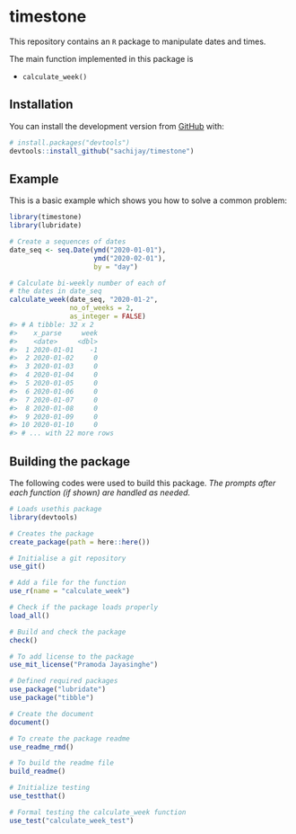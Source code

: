 
<!-- README.md is generated from README.Rmd. Please edit that file -->

# timestone

<!-- badges: start -->
<!-- badges: end -->

This repository contains an `R` package to manipulate dates and times.

The main function implemented in this package is  
- `calculate_week()`

## Installation

You can install the development version from
[GitHub](https://github.com/) with:

``` r
# install.packages("devtools")
devtools::install_github("sachijay/timestone")
```

## Example

This is a basic example which shows you how to solve a common problem:

``` r
library(timestone)
library(lubridate)

# Create a sequences of dates
date_seq <- seq.Date(ymd("2020-01-01"),
                     ymd("2020-02-01"),
                     by = "day")

# Calculate bi-weekly number of each of 
# the dates in date_seq
calculate_week(date_seq, "2020-01-2",
               no_of_weeks = 2, 
               as_integer = FALSE)
#> # A tibble: 32 x 2
#>    x_parse     week
#>    <date>     <dbl>
#>  1 2020-01-01    -1
#>  2 2020-01-02     0
#>  3 2020-01-03     0
#>  4 2020-01-04     0
#>  5 2020-01-05     0
#>  6 2020-01-06     0
#>  7 2020-01-07     0
#>  8 2020-01-08     0
#>  9 2020-01-09     0
#> 10 2020-01-10     0
#> # ... with 22 more rows
```

## Building the package

The following codes were used to build this package. *The prompts after
each function (if shown) are handled as needed.*

``` r
# Loads usethis package
library(devtools)

# Creates the package
create_package(path = here::here())

# Initialise a git repository
use_git()

# Add a file for the function
use_r(name = "calculate_week")

# Check if the package loads properly
load_all()

# Build and check the package
check()

# To add license to the package
use_mit_license("Pramoda Jayasinghe")

# Defined required packages
use_package("lubridate")
use_package("tibble")

# Create the document
document()

# To create the package readme
use_readme_rmd()

# To build the readme file
build_readme()

# Initialize testing
use_testthat()

# Formal testing the calculate_week function
use_test("calculate_week_test")

```
